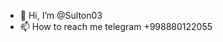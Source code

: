 - 👋 Hi, I’m @Sulton03
- 📫 How to reach me telegram +998880122055

<!---
Sulton03/Sulton03 is a ✨ special ✨ repository because its `README.md` (this file) appears on your GitHub profile.
You can click the Preview link to take a look at your changes.
--->

